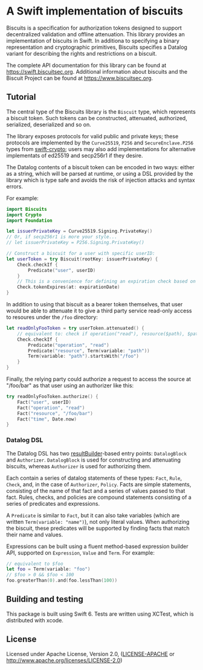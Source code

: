 # A Swift implementation of biscuits

Biscuits is a specification for authorization tokens designed to support decentralized validation
and offline attenuation. This library provides an implementation of biscuits in Swift. In additiona
to specifying a binary representation and cryptographic primitives, Biscuits specifies a Datalog
variant for describing the rights and restrictions on a biscuit.

The complete API documentation for this library can be found at <https://swift.biscuitsec.org>.
Additional information about biscuits and the Biscuit Project can be found at
<https://www.biscuitsec.org>.

## Tutorial

The central type of the Biscuits library is the `Biscuit` type, which represents a biscuit token.
Such tokens can be constructed, attenuated, authorized, serialized, deserialized and so on.

The library exposes protocols for valid public and private keys; these protocols are implemented by
the `Curve25519`, `P256` and `SecureEnclave.P256` types from [swift-crypto][swift-crypto]; users may
also add implementations for alternative implementats of ed25519 and secp256r1 if they desire.

The Datalog contents of a biscuit token can be encoded in two ways: either as a string, which will be
parsed at runtime, or using a DSL provided by the library which is type safe and avoids the risk
of injection attacks and syntax errors.

For example:

```swift
import Biscuits
import Crypto
import Foundation

let issuerPrivateKey = Curve25519.Signing.PrivateKey()
// Or, if secp256r1 is more your style...
// let issuerPrivateKey = P256.Signing.PrivateKey()

// Construct a biscuit for a user with specific userID:
let userToken = try Biscuit(rootKey: issuerPrivateKey) {
    Check.checkIf {
        Predicate("user", userID)
    }
    // This is a convenience for defining an expiration check based on the time fact:
    Check.tokenExpires(at: expirationDate)
}
```

In addition to using that biscuit as a bearer token themselves, that user would be able to attenuate
it to give a third party service read-only access to resoures under the `/foo` directory:

```swift
let readOnlyFooToken = try userToken.attenuated() {
    // equivalent to: check if operation("read"), resource($path), $path.starts_with("/foo");
    Check.checkIf {
        Predicate("operation", "read")
        Predicate("resource", Term(variable: "path"))
        Term(variable: "path").startsWith("/foo")
    }
}
```

Finally, the relying party could authorize a request to access the source at "/foo/bar" as that user
using an authorizer like this:

```swift
try readOnlyFooToken.authorize() {
    Fact("user", userID)
    Fact("operation", "read")
    Fact("resource", "/foo/bar")
    Fact("time", Date.now)
}
```

### Datalog DSL

The Datalog DSL has two [resultBuilder][resultBuilder]-based entry points: `DatalogBlock` and
`Authorizer`. `DatalogBlock` is used for constructing and attenuating biscuits, whereas `Authorizer`
is used for authorizing them.

Each contain a series of datalog statements of these types: `Fact`, `Rule`, `Check`, and, in the
case of `Authorizer`, `Policy`. Facts are simple statements, consisting of the name of that fact and
a series of values passed to that fact. Rules, checks, and policies are compound statements
consisting of a series of predicates and expressions.

A `Predicate` is similar to `Fact`, but it can also take variables (which are written
`Term(variable: "name")`), not only literal values. When authorizing the biscuit, these predicates
will be supported by finding facts that match their name and values.

Expressions can be built using a fluent method-based expression builder API, supported on
`Expression`, `Value` and `Term`. For example:

```swift
// equivalent to $foo
let foo = Term(variable: "foo")
// $foo > 0 && $foo < 100
foo.greaterThan(0).and(foo.lessThan(100))
```

## Building and testing

This package is built using Swift 6. Tests are written using XCTest, which is distributed with
xcode.

## License

Licensed under Apache License, Version 2.0, ([LICENSE-APACHE][license] or http://www.apache.org/licenses/LICENSE-2.0)


[swift-crypto]: https://github.com/apple/swift-crypto
[resultBuilder]: https://docs.swift.org/swift-book/documentation/the-swift-programming-language/advancedoperators/#Result-Builders
[license]: ./LICENSE-APACHE
